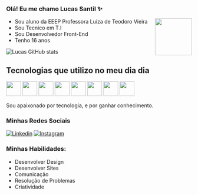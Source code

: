 ### Olá! Eu me chamo Lucas Santil ✨

 <img align="right" style="width: 100px" src="https://media.tenor.com/yml8kcn3l6QAAAAM/ayanokoji.gif" />
 
- Sou aluno da EEEP Professora Luiza de Teodoro Vieira
- Sou Tecnico em T.I
- Sou Desenvolvedor Front-End
- Tenho 16 anos

![Lucas GitHub stats](https://github-readme-stats.vercel.app/api?username=Lucas-byte-python&show_icons=true&theme=cobalt)

## Tecnologias que utilizo no meu dia dia

  <img style="width: 40px" src="https://cdn.jsdelivr.net/gh/devicons/devicon@latest/icons/html5/html5-original.svg" />  <img style="width: 40px" src="https://cdn.jsdelivr.net/gh/devicons/devicon@latest/icons/css3/css3-original.svg" /> <img style="width: 40px" src="https://cdn.jsdelivr.net/gh/devicons/devicon@latest/icons/javascript/javascript-original.svg" /> <img  style="width: 40px" src="https://cdn.jsdelivr.net/gh/devicons/devicon@latest/icons/python/python-original.svg" /> <img style="width: 40px" src="https://cdn.jsdelivr.net/gh/devicons/devicon@latest/icons/java/java-original.svg" /> <img  style="width: 40px" src="https://cdn.jsdelivr.net/gh/devicons/devicon@latest/icons/nodejs/nodejs-original.svg" /> <img  style="width: 40px" src="https://cdn.jsdelivr.net/gh/devicons/devicon@latest/icons/react/react-original.svg" /> <img style="width: 40px" src="https://cdn.jsdelivr.net/gh/devicons/devicon@latest/icons/bootstrap/bootstrap-original.svg" />


Sou apaixonado por tecnologia, e por ganhar conhecimento.

### Minhas Redes Sociais

[![Linkedin](https://img.shields.io/badge/LinkedIn-0077B5?style=for-the-badge&logo=linkedin&logoColor=white)](https://www.linkedin.com/in/lucas-de-sousa-santil-1ab7ab2b3/)
[![Instagram](https://img.shields.io/badge/Instagram-E4405F?style=for-the-badge&logo=instagram&logoColor=white)]([https://www.linkedin.com/in/lucas-de-sousa-santil-1ab7ab2b3/](https://www.instagram.com/lucas.s_tec.info/))

### Minhas Habilidades:
- Desenvolver Design<br/>
- Desenvolver Sites<br/>
- Comunicação<br/>
- Resolução de Problemas<br/>
- Criatividade<br/>
